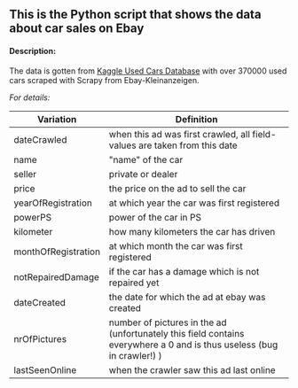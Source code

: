 ## This is the Python script that shows the data about car sales on Ebay
#### **Description:**

The data is gotten from [Kaggle Used Cars Database](https://www.kaggle.com/orgesleka/used-cars-database) with over 370000 used cars scraped with Scrapy from Ebay-Kleinanzeigen.

*For details:*

| Variation | Definition |
|-----------|------------|
|dateCrawled|when this ad was first crawled, all field-values are taken from this date|
|name| "name" of the car|
|seller|private or dealer|
|price|the price on the ad to sell the car|
|yearOfRegistration|at which year the car was first registered|
|powerPS|power of the car in PS|
|kilometer|how many kilometers the car has driven|
|monthOfRegistration|at which month the car was first registered|
|notRepairedDamage|if the car has a damage which is not repaired yet|
|dateCreated|the date for which the ad at ebay was created|
|nrOfPictures|number of pictures in the ad (unfortunately this field contains everywhere a 0 and is thus useless (bug in crawler!) )|
|lastSeenOnline|when the crawler saw this ad last online|
